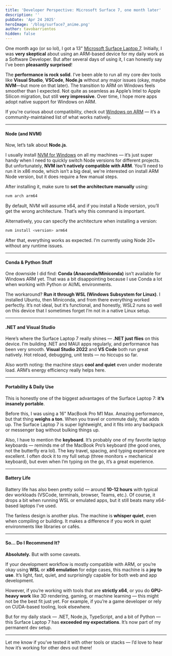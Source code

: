 ```yaml
---
title: 'Developer Perspective: Microsoft Surface 7, one month later'
description: ''
pubDate: 'Apr 24 2025'
heroImage: '/blog/surface7_anime.png'
author: tavobarrientos
hidden: false
---
```


One month ago (or so lol), I got a 13" [Microsoft Surface Laptop 7](https://www.microsoft.com/en-us/surface/devices/surface-laptop-7th-edition). Initially, I was **very skeptical** about using an ARM-based device for my daily work as a Software Developer. But after several days of using it, I can honestly say I’ve been **pleasantly surprised**!

The **performance is rock solid**. I’ve been able to run all my core dev tools like **Visual Studio**, **VSCode**, **Node.js** without any major issues (okay, maybe **NVM**—but more on that later). The transition to ARM on Windows feels smoother than I expected. Not quite as seamless as Apple’s Intel to Apple Silicon migration, but still **very impressive**. Over time, I hope more apps adopt native support for Windows on ARM. 

If you're curious about compatibility, check out [Windows on ARM](https://windowsonarm.org) — it’s a community-maintained list of what works natively.

---

#### Node (and NVM)

Now, let’s talk about **Node.js**.

I usually install [NVM for Windows](https://github.com/coreybutler/nvm-windows) on all my machines — it’s just super handy when I need to quickly switch Node versions for different projects. But unfortunately, **NVM isn’t natively compatible with ARM**. You’ll need to run it in x86 mode, which isn’t a big deal, we're interested on install ARM Node version, but it does require a few manual steps.

After installing it, make sure to **set the architecture manually** using:

```bash
nvm arch arm64
```

By default, NVM will assume x64, and if you install a Node version, you’ll get the wrong architecture. That’s why this command is important.

Alternatively, you can specify the architecture when installing a version:

```bash
nvm install <version> arm64
```

After that, everything works as expected. I’m currently using Node 20+ without any runtime issues.

---

#### Conda & Python Stuff

One downside I did find: **Conda (Anaconda/Miniconda)** isn’t available for Windows ARM yet. That was a bit disappointing because I use Conda a lot when working with Python or AI/ML environments. 

The workaround? **Run it through WSL (Windows Subsystem for Linux)**. I installed Ubuntu, then Miniconda, and from there everything worked perfectly. It’s not ideal, but it’s functional, and honestly, WSL2 runs so well on this device that I sometimes forget I’m not in a native Linux setup.

---

#### .NET and Visual Studio

Here’s where the Surface Laptop 7 really shines — **.NET just flies** on this device. I’m building .NET and MAUI apps regularly, and performance has been very smooth. **Visual Studio 2022** and **VS Code** both run great natively. Hot reload, debugging, unit tests — no hiccups so far.

Also worth noting: the machine stays **cool and quiet** even under moderate load. ARM’s energy efficiency really helps here.

---

#### Portability & Daily Use

This is honestly one of the biggest advantages of the Surface Laptop 7: **it’s insanely portable**.

Before this, I was using a 16" MacBook Pro M1 Max. Amazing performance, but that thing **weighs a ton**. When you travel or commute daily, that adds up. The Surface Laptop 7 is super lightweight, and it fits into any backpack or messenger bag without bulking things up.

Also, I have to mention the **keyboard**. It’s probably one of my favorite laptop keyboards — reminds me of the MacBook Pro’s keyboard (the good ones, not the butterfly era lol). The key travel, spacing, and typing experience are excellent. I often dock it to my full setup (three monitors + mechanical keyboard), but even when I’m typing on the go, it’s a great experience.

---

#### Battery Life

Battery life has also been pretty solid — around **10-12 hours** with typical dev workloads (VSCode, terminals, browser, Teams, etc.). Of course, it drops a bit when running WSL or emulated apps, but it still beats many x64-based laptops I’ve used.

The fanless design is another plus. The machine is **whisper quiet**, even when compiling or building. It makes a difference if you work in quiet environments like libraries or cafés.

---

#### So… Do I Recommend It?

**Absolutely.** But with some caveats.

If your development workflow is mostly compatible with ARM, or you’re okay using **WSL** or **x86 emulation** for edge cases, this machine is a **joy to use**. It’s light, fast, quiet, and surprisingly capable for both web and app development.

However, if you’re working with tools that are **strictly x64**, or you do **GPU-heavy work** like 3D rendering, gaming, or machine learning — this might not be the best fit just yet. For example, if you’re a game developer or rely on CUDA-based tooling, look elsewhere.

But for my daily stack — .NET, Node.js, TypeScript, and a bit of Python — this Surface Laptop 7 has **exceeded my expectations**. It’s now part of my permanent dev setup.

---

Let me know if you’ve tested it with other tools or stacks — I’d love to hear how it’s working for other devs out there!